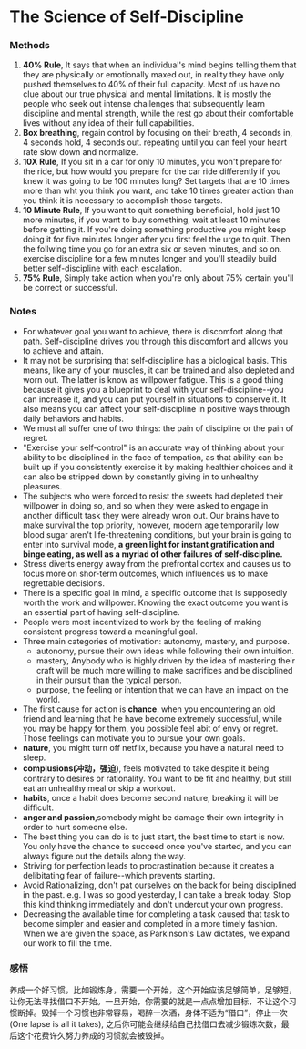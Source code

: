# The Science of Self-Discipline

### Methods

1. **40% Rule**, It says that when an individual's mind begins telling them that they are physically or emotionally maxed out, in reality they have only pushed themselves to 40% of their full capacity. Most of us have no clue about our true physical and mental limitations. It is mostly the people who seek out intense challenges that subsequently learn discipline and mental strength, while the rest go about their comfortable lives without any idea of their full capabilities. 
2. **Box breathing**, regain control by focusing on their breath, 4 seconds in, 4 seconds hold, 4 seconds out. repeating until you can feel your heart rate slow down and normalize.
3. **10X Rule**, If you sit in a car for only 10 minutes, you won't prepare for the ride, but how would you prepare for the car ride differently if you knew it was going to be 100 minutes long? Set targets that are 10 times more than wht you think you want, and take 10 times greater action than you think it is necessary to accomplish those targets. 
4. **10 Minute Rule**, If you want to quit something beneficial, hold just 10 more minutes, if you want to buy something, wait at least 10 minutes before getting it. If you're doing something productive you might keep doing it for five minutes longer after you first feel the urge to quit. Then the follwing time you go for an extra six or seven minutes, and so on. exercise discipline for a few minutes longer and you'll steadily build better self-discipline with each escalation. 
5. **75% Rule**, Simply take action when you're only about 75% certain you'll be correct or successful. 


### Notes

- For whatever goal you want to achieve, there is discomfort along that path. Self-discipline drives you through this discomfort and allows you to achieve and attain.
- It may not be surprising that self-discipline has a biological basis. This means, like any of your muscles, it can be trained and also depleted and worn out. The latter is know as willpower fatigue. This is a good thing because it gives you a blueprint to deal with your self-discipline--you can increase it, and you can put yourself in situations to conserve it. It also means you can affect your self-discipline in positive ways through daily behaviors and habits. 
- We must all suffer one of two things: the pain of discipline or the pain of regret. 
- "Exercise your self-control" is an accurate way of thinking about your ability to be disciplined in the face of tempation, as that ability can be built up if you consistently exercise it by making healthier choices and it can also be stripped down by constantly giving in to unhealthy pleasures. 
- The subjects who were forced to resist the sweets had depleted their willpower in doing so, and so when they were asked to engage in another difficult task they were already wron out. Our brains have to make survival the top priority, however, modern age temporarily low blood sugar aren't life-threatening conditions, but your brain is going to enter into survival mode, **a green light for instant gratification and binge eating, as well as a myriad of other failures of self-discipline.**
- Stress diverts energy away from the prefrontal cortex and causes us to focus more on shor-term outcomes, which influences us to make regrettable decisions. 
- There is a specific goal in mind, a specific outcome that is supposedly worth the work and willpower. Knowing the exact outcome you want is an essential part of having self-discipline. 
- People were most incentivized to work by the feeling of making consistent progress toward a meaningful goal. 
- Three main categories of motivation: autonomy, mastery, and purpose. 
  - autonomy, pursue their own ideas while following their own intuition.
  - mastery, Anybody who is highly driven by the idea of mastering their craft will be much more willing to make sacrifices and be disciplined in their pursuit than the typical person.
  - purpose, the feeling or intention that we can have an impact on the world. 
- The first cause for action is **chance**. when you encountering an old friend and learning that he have become extremely successful, while you may be happy for them, you possible feel abit of envy or regret. Those feelings can motivate you to pursue your own goals.
- **nature**, you might turn off netflix, because you have a natural need to sleep. 
- **complusions(冲动，强迫)**, feels motivated to take despite it being contrary to desires or rationality. You want to be fit and healthy, but still eat an unhealthy meal or skip a workout. 
- **habits**, once a habit does become second nature, breaking it will be difficult. 
- **anger and passion**,somebody might be damage their own integrity in order to hurt someone else. 
- The best thing you can do is to just start, the best time to start is now. You only have the chance to succeed once you've started, and you can always figure out the details along the way. 
- Striving for perfection leads to procrastination because it creates a delibitating fear of failure--which prevents starting. 
- Avoid Rationalizing, don't pat ourselves on the back for being disciplined in the past. e.g. I was so good yesterday, I can take a break today. Stop this kind thinking immediately and don't undercut your own progress. 
- Decreasing the available time for completing a task caused that task to become simpler and easier and completed in a more timely fashion. When we are given the space, as Parkinson's Law dictates, we expand our work to fill the time. 

### 感悟

养成一个好习惯，比如锻炼身，需要一个开始，这个开始应该足够简单，足够短，让你无法寻找借口不开始。一旦开始，你需要的就是一点点增加目标，不让这个习惯断掉。毁掉一个习惯也非常容易，喝醉一次酒，身体不适为“借口”，停止一次(One lapse is all it takes), 之后你可能会继续给自己找借口去减少锻炼次数，最后这个花费许久努力养成的习惯就会被毁掉。
 

